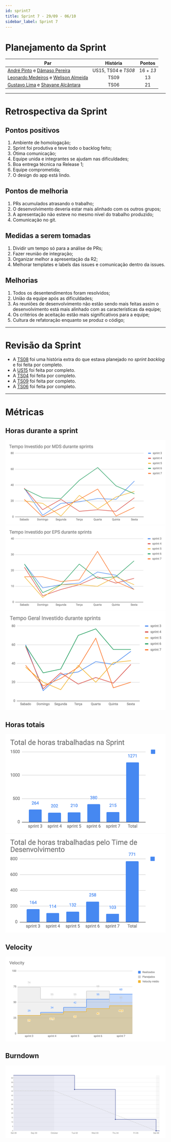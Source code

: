 ```yaml
---
id: sprint7
title: Sprint 7 - 29/09 - 06/10
sidebar_label: Sprint 7
---
```


# Planejamento da Sprint
|Par|História|Pontos|
|---|:------:|:----:|
|[André Pinto](https://github.com/andrelucax) e [Dâmaso Pereira](https://github.com/juniopereirab)|US15, TS04 e *TS08*|16 + *13*|
|[Leonardo Medeiros](https://github.com/leomedeiros1) e [Welison Almeida](https://github.com/WelisonR)|TS09|13|
|[Gustavo Lima](https://github.com/gustavolima00) e [Shayane Alcântara](https://github.com/shayanealcantara)|TS06|21|

-------------------------------------------------------------------------------
# Retrospectiva da Sprint
## Pontos positivos
1. Ambiente de homologação;
2. Sprint foi produtiva e teve todo o backlog feito;
3. Ótima comunicação;
4. Equipe unida e integrantes se ajudam nas dificuldades;
5. Boa entrega técnica na Release 1;
6. Equipe comprometida;
7. O design do app está lindo.

## Pontos de melhoria
1. PRs acumulados atrasando o trabalho;
2. O desenvolvimento deveria estar mais alinhado com os outros grupos;
3. A apresentação não esteve no mesmo nível do trabalho produzido;
4. Comunicação no git.

## Medidas a serem tomadas
1. Dividir um tempo só para a análise de PRs;
2. Fazer reunião de integração;
3. Organizar melhor a apresentação da R2;
4. Melhorar templates e labels das issues e comunicação dentro da issues.

## Melhorias
1. Todos os desentendimentos foram resolvidos;
2. União da equipe após as dificuldades;
3. As reuniões de desenvolvimento não estão sendo mais feitas assim o desenvolvimento está mais alinhado com as características da equipe;
4. Os critérios de aceitação estão mais significativos para a equipe;
5. Cultura de refatoração enquanto se produz o código;

-------------------------------------------------------------------------------
# Revisão da Sprint
* A [TS08](https://github.com/fga-eps-mds/2018.2-Integra-Vendas/issues/154) foi uma história extra do que estava planejado no *sprint backlog* e foi feita por completo.
* A [US15](https://github.com/fga-eps-mds/2018.2-Integra-Vendas/issues/113) foi feita por completo.
* A [TS04](https://github.com/fga-eps-mds/2018.2-Integra-Vendas/issues/82) foi feita por completo.
* A [TS09](https://github.com/fga-eps-mds/2018.2-Integra-Vendas/issues/156) foi feita por completo.
* A [TS06](https://github.com/fga-eps-mds/2018.2-Integra-Vendas/issues/109) foi feita por completo.
-------------------------------------------------------------------------------
# Métricas
## Horas durante a sprint
![tempo-mds-7](assets/sprints/tempo-mds-7.png)
![tempo-eps-7](assets/sprints/tempo-eps-7.png)
![tempo-geral-7](assets/sprints/tempo-geral-7.png)

## Horas totais
![total-horas-7](assets/sprints/total-horas-7.png)
![total-horas-td-7](assets/sprints/total-horas-td-7.png)

## Velocity
![velocity-7](assets/sprints/velocity-7.png)

## Burndown
![burndown-7](assets/sprints/burndown-7.png)